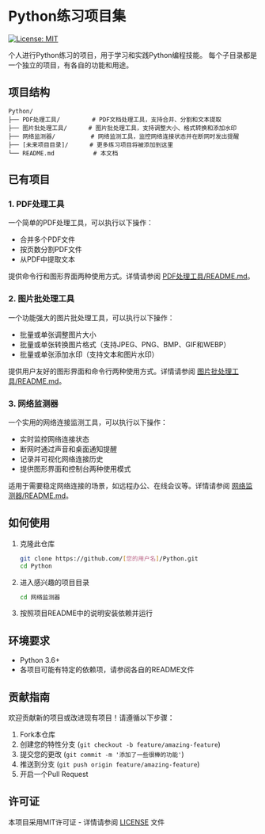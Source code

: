 # Python练习项目集

[![License: MIT](https://img.shields.io/badge/License-MIT-yellow.svg)](https://opensource.org/licenses/MIT)

个人进行Python练习的项目，用于学习和实践Python编程技能。
每个子目录都是一个独立的项目，有各自的功能和用途。

## 项目结构

```
Python/
├── PDF处理工具/         # PDF文档处理工具，支持合并、分割和文本提取
├── 图片批处理工具/      # 图片批处理工具，支持调整大小、格式转换和添加水印
├── 网络监测器/          # 网络监测工具，监控网络连接状态并在断网时发出提醒
├── [未来项目目录]/      # 更多练习项目将被添加到这里
└── README.md           # 本文档
```

## 已有项目

### 1. PDF处理工具

一个简单的PDF处理工具，可以执行以下操作：
- 合并多个PDF文件
- 按页数分割PDF文件
- 从PDF中提取文本

提供命令行和图形界面两种使用方式。详情请参阅 [PDF处理工具/README.md](PDF处理工具/README.md)。

### 2. 图片批处理工具

一个功能强大的图片批处理工具，可以执行以下操作：
- 批量或单张调整图片大小
- 批量或单张转换图片格式（支持JPEG、PNG、BMP、GIF和WEBP）
- 批量或单张添加水印（支持文本和图片水印）

提供用户友好的图形界面和命令行两种使用方式。详情请参阅 [图片批处理工具/README.md](图片批处理工具/README.md)。

### 3. 网络监测器

一个实用的网络连接监测工具，可以执行以下操作：
- 实时监控网络连接状态
- 断网时通过声音和桌面通知提醒
- 记录并可视化网络连接历史
- 提供图形界面和控制台两种使用模式

适用于需要稳定网络连接的场景，如远程办公、在线会议等。详情请参阅 [网络监测器/README.md](网络监测器/README.md)。

## 如何使用

1. 克隆此仓库
   ```bash
   git clone https://github.com/[您的用户名]/Python.git
   cd Python
   ```

2. 进入感兴趣的项目目录
   ```bash
   cd 网络监测器
   ```

3. 按照项目README中的说明安装依赖并运行

## 环境要求

- Python 3.6+
- 各项目可能有特定的依赖项，请参阅各自的README文件

## 贡献指南

欢迎贡献新的项目或改进现有项目！请遵循以下步骤：

1. Fork本仓库
2. 创建您的特性分支 (`git checkout -b feature/amazing-feature`)
3. 提交您的更改 (`git commit -m '添加了一些很棒的功能'`)
4. 推送到分支 (`git push origin feature/amazing-feature`)
5. 开启一个Pull Request

## 许可证

本项目采用MIT许可证 - 详情请参阅 [LICENSE](LICENSE) 文件 